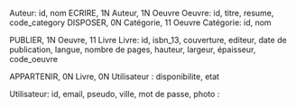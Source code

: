 Auteur: id, nom
ECRIRE, 1N Auteur, 1N Oeuvre
Oeuvre: id, titre, resume, code_category
DISPOSER, 0N Catégorie, 11 Oeuvre
Catégorie: id, nom

PUBLIER, 1N Oeuvre, 11 Livre
Livre: id, isbn_13, couverture, editeur, date de publication, langue, nombre de pages, hauteur, largeur, épaisseur, code_oeuvre

APPARTENIR, 0N Livre, 0N Utilisateur : disponibilite, etat

Utilisateur: id, email, pseudo, ville, mot de passe, photo
:
